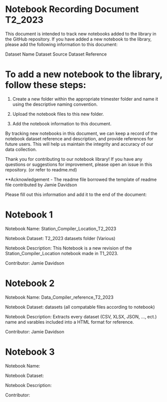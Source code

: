 # Notebook Recording Document T2_2023

This document is intended to track new notebooks added to the library in the GitHub repository. If you have added a new notebook to the library, please add the following information to this document:

Dataset Name Dataset Source Dataset Reference

# To add a new notebook to the library, follow these steps:

1. Create a new folder within the appropriate trimester folder and name it using the descriptive naming convention.

2. Upload the notebook files to this new folder.

3. Add the notebook information to this document.

By tracking new notebooks in this document, we can keep a record of the notebook dataset reference and description, and provide references for future users. This will help us maintain the integrity and accuracy of our data collection.

Thank you for contributing to our notebook library! If you have any questions or suggestions for improvement, please open an issue in this repository. (or refer to readme.md)

\*\*Acknowledgement - The readme file borrowed the template of readme file contributed by Jamie Davidson

Please fill out this information and add it to the end of the document:

# Notebook 1

Notebook Name: Station_Compiler_Location_T2_2023

Notebook Dataset: T2_2023 datasets folder (Various)

Notebook Description: This Notebook is a new revision of the Station_Compiler_Location notebook made in T1_2023.

Contributor: Jamie Davidson

# Notebook 2

Notebook Name: Data_Compiler_reference_T2_2023

Notebook Dataset: datasets (all compatable files according to notebook)

Notebook Description: Extracts every dataset (CSV, XLSX, JSON, ..., ect.) name and varables included into a HTML format for reference.

Contributor: Jamie Davidson

# Notebook 3

Notebook Name:

Notebook Dataset:

Notebook Description:

Contributor:
